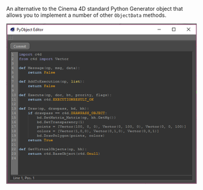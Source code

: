 An alternative to the Cinema 4D standard Python Generator object that allows
you to implement a number of other `ObjectData` methods.

![PyObject Screenshot](../img/pyobject.png)
